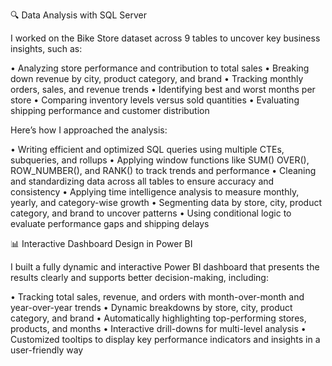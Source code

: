 🔍 Data Analysis with SQL Server

I worked on the Bike Store dataset across 9 tables to uncover key business insights, such as:

• Analyzing store performance and contribution to total sales
• Breaking down revenue by city, product category, and brand
• Tracking monthly orders, sales, and revenue trends
• Identifying best and worst months per store
• Comparing inventory levels versus sold quantities
• Evaluating shipping performance and customer distribution

Here’s how I approached the analysis:

• Writing efficient and optimized SQL queries using multiple CTEs, subqueries, and rollups
• Applying window functions like SUM() OVER(), ROW_NUMBER(), and RANK() to track trends and performance
• Cleaning and standardizing data across all tables to ensure accuracy and consistency
• Applying time intelligence analysis to measure monthly, yearly, and category-wise growth
• Segmenting data by store, city, product category, and brand to uncover patterns
• Using conditional logic to evaluate performance gaps and shipping delays

📊 Interactive Dashboard Design in Power BI

I built a fully dynamic and interactive Power BI dashboard that presents the results clearly and supports better decision-making, including:

• Tracking total sales, revenue, and orders with month-over-month and year-over-year trends
• Dynamic breakdowns by store, city, product category, and brand
• Automatically highlighting top-performing stores, products, and months
• Interactive drill-downs for multi-level analysis
• Customized tooltips to display key performance indicators and insights in a user-friendly way
